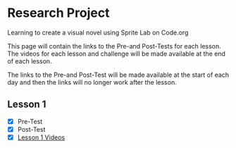 # Research Project

Learning to create a visual novel using Sprite Lab on Code.org

This page will contain the links to the Pre-and Post-Tests for each lesson. The videos for each lesson and challenge will be made available at the end of each lesson.

The links to the Pre-and Post-Test will be made available at the start of each day and then the links will no longer work after the lesson.

## Lesson 1

- [x] Pre-Test
- [x] Post-Test
- [x] [Lesson 1 Videos](https://www.youtube.com/watch?v=tOw0pPCpZzI&list=PLyCwPGjh8kDzNSHZnwvwYUVpqtIAmDtRq)
